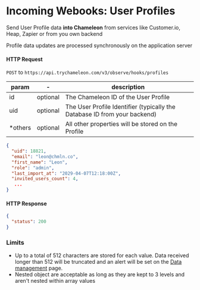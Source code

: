 # Incoming Webooks: User Profiles

Send User Profile data **into Chameleon** from services like Customer.io, Heap, Zapier or from you own backend

Profile data updates are processed synchronously on the application server

#### HTTP Request
`POST` to `https://api.trychameleon.com/v3/observe/hooks/profiles`

| param | - | description |
|---|---|---|
| id | optional | The Chameleon ID of the User Profile |
| uid | optional | The User Profile Identifier (typically the Database ID from your backend) |
| *others | optional | All other properties will be stored on the Profile |

```json
{
  "uid": 18821,
  "email": "leon@chmln.co",
  "first_name": "Leon",
  "role": "admin",
  "last_import_at": "2029-04-07T12:18:00Z",
  "invited_users_count": 4,
   ...
}
```

#### HTTP Response

```json
{
  "status": 200
}
```

### Limits <!-- Make sure to change this elsewhere too -->

- Up to a total of 512 characters are stored for each value. Data received longer than 512 will be truncated and an alert will be set on the [Data management](https://app.trychameleon.com/data/properties/profile) page.
- Nested object are acceptable as long as they are kept to 3 levels and aren't nested within array values
